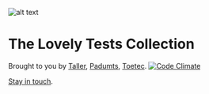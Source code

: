 ![alt text](http://i.imgur.com/2wBGc5r.png "Barbor")
# The Lovely Tests Collection
Brought to you by [Taller](http://www.taller.net.br), [Padumts](http://t.toetec.com.br), [Toetec](http://toetec.com.br).
[![Code Climate](https://codeclimate.com/github/barbor/barbor/badges/gpa.svg)](https://codeclimate.com/github/barbor/barbor)

[Stay in touch](https://gitter.im/barbor). 
